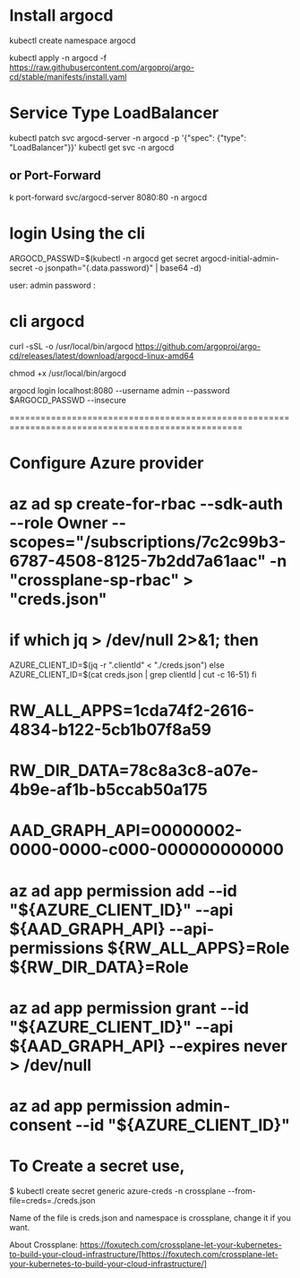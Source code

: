 # Install argocd
kubectl create namespace argocd

kubectl apply -n argocd -f https://raw.githubusercontent.com/argoproj/argo-cd/stable/manifests/install.yaml


# Service Type LoadBalancer
 kubectl patch svc argocd-server -n argocd -p '{"spec": {"type": "LoadBalancer"}}'
 kubectl get svc -n argocd

## or Port-Forward
 k port-forward svc/argocd-server  8080:80 -n argocd

# login Using the cli 

ARGOCD_PASSWD=$(kubectl -n argocd get secret argocd-initial-admin-secret -o jsonpath="{.data.password}" | base64 -d)

user: admin 
password : <get with kubectl>







# cli argocd
curl -sSL -o /usr/local/bin/argocd https://github.com/argoproj/argo-cd/releases/latest/download/argocd-linux-amd64 

chmod +x /usr/local/bin/argocd

 argocd login localhost:8080 --username admin --password  $ARGOCD_PASSWD  --insecure


===================================================================================================
# Configure Azure provider
# az ad sp create-for-rbac --sdk-auth --role Owner --scopes="/subscriptions/7c2c99b3-6787-4508-8125-7b2dd7a61aac" -n "crossplane-sp-rbac" > "creds.json"

# if which jq > /dev/null 2>&1; then
  AZURE_CLIENT_ID=$(jq -r ".clientId" < "./creds.json")
else
  AZURE_CLIENT_ID=$(cat creds.json | grep clientId | cut -c 16-51)
fi

# RW_ALL_APPS=1cda74f2-2616-4834-b122-5cb1b07f8a59
# RW_DIR_DATA=78c8a3c8-a07e-4b9e-af1b-b5ccab50a175
# AAD_GRAPH_API=00000002-0000-0000-c000-000000000000

# az ad app permission add --id "${AZURE_CLIENT_ID}" --api ${AAD_GRAPH_API} --api-permissions ${RW_ALL_APPS}=Role ${RW_DIR_DATA}=Role
# az ad app permission grant --id "${AZURE_CLIENT_ID}" --api ${AAD_GRAPH_API} --expires never > /dev/null
# az ad app permission admin-consent --id "${AZURE_CLIENT_ID}"



# To Create a secret use, 
$ kubectl create secret generic azure-creds -n crossplane --from-file=creds=./creds.json

Name of the file is creds.json and namespace is crossplane, change it if you want. 

About Crossplane: https://foxutech.com/crossplane-let-your-kubernetes-to-build-your-cloud-infrastructure/[https://foxutech.com/crossplane-let-your-kubernetes-to-build-your-cloud-infrastructure/]
